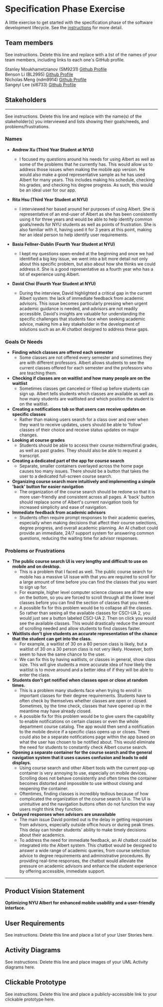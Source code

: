 # Specification Phase Exercise

A little exercise to get started with the specification phase of the software development lifecycle. See the [instructions](instructions.md) for more detail.

## Team members

See instructions. Delete this line and replace with a list of the names of your team members, including links to each one's GitHub profile.

Stanley Moukhametzianov (SM9231) [Github Profile](https://github.com/Stanley-Moukhametzianov)
<br>
Benson Li (BL2995) [Github Profile](https://github.com/bensonnli)
<br>
Nicholas Meng (ndm9914) [Github Profile](https://github.com/Nmeng01)
<br>
Sangeyl Lee (sl6733) [Github Profile](https://github.com/S2ang) 

## Stakeholders
___

See instructions. Delete this line and replace with the name(s) of the stakeholder(s) you interviewed and lists showing their goals/needs, and problems/frustrations.

### Names

 - **Andrew Xu (Third Year Student at NYU)**
	- I focused my questions around his needs for using Albert as well as some of the problems that he currently has. This would allow us to address those issues when making the mobile app version. He would also make a good representative sample as he has used Albert for many years. This includes making his schedule, checking his grades, and checking his degree progress. As such, this would be an ideal user for our app. 

 - **Rita Hsu (Third Year Student at NYU)**
   - I interviewed her based around her purposes of using Albert. She is representative of an end-user of Albert as she has been consistently using it for three years and would be able to help identify common goals/needs for NYU students as well as points of frustration. She is also familiar with it, having used it for 3 years at this point, making her an ideal person to help identify user requirements. 
	
 - **Basia Fellner-Dublin (Fourth Year Student at NYU)**
   - I kept my questions open-ended at the beginning and once we had identified a big key issue, we went into a bit more detail not only about this specific problem, but also about how she thinks we could address it. She is a good representative as a fourth year who has a lot of experience using Albert.

- **David Choi (Fourth Year Student at NYU)**
  - During the interview, David highlighted a critical gap in the current Albert system: the lack of immediate feedback from academic advisors. This issue becomes particularly pressing when urgent academic guidance is needed, and advisors are not readily accessible. David's insights are valuable for understanding the specific challenges that students face when seeking academic advice, making him a key stakeholder in the development of solutions such as an AI chatbot designed to address these gaps.

### Goals Or Needs
 - **Finding which classes are offered each semester**
   - Some classes are not offered every semester and sometimes they are with different professors. Albert allows students to see the current classes offered for each semester and the professors who are teaching them.  
 - **Checking if classes are on waitlist and how many people are on the waitlist** 
   - Sometimes classes get canceled or filled up before students can sign up. Albert tells students which classes are available as well as how many students are waitlisted and which position the student is on the waitlist.  
 - **Creating a notifications tab so that users can receive updates on specific classes**
   - Rather than making users search for a class over and over when they want to receive updates, users should be able to 'follow' classes of their choice and receive status updates on major changes.
 - **Looking at course grades**
   - Students should be able to access their course midterm/final grades, as well as past grades. They should also be able to request a transcript. 
 - **Creating a dedicated part of the app for course search**
   - Separate, smaller containers overlayed across the home page causes too many issues. There should be a button that takes the user to a dedicated full-screen course search.
 - **Organizing course search more intuitively and implementing a simple 'back' button for easier navigation**
   - The organization of the course search should be redone so that it is more user-friendly and consistent across all pages. A 'back' button should replace some of Albert's current navigation tools for increased simplicity and ease of navigation.
 - **Immediate feedback from academic advisors**
    - Students often require prompt responses to their academic queries, especially when making decisions that affect their course selections, degree progress, and overall academic planning. An AI chatbot could provide an immediate, 24/7 support system for answering common questions, reducing the waiting time for advisor responses.
 
### Problems or Frustrations
 - **The public course search UI is very lengthy and difficult to use on mobile and on desktop.**
   - This is a problem that I faced as well. The public course search for mobile has a massive UI issue with that you are required to scroll for a large amount of time before you can find the classes that you want to sign up for. 
   - For example, higher level computer science classes are all the way on the bottom, so you are forced to scroll through all the lower level classes before you can find the section of classes that you need. 
   - A possible fix for this problem would be to collapse all the classes. So rather than seeing all the available classes for CSCI-UA 2, you would just see a button labeled CSCI-UA 2. Then on click you would see the available classes. This would drastically reduce the amount of scrolling needed and allow students to find classes faster.
 - **Waitlists don’t give students an accurate representation of the chance that the student can get into the class.**
   - For example, a waitlist of 30 on a 80 person class is likely, but a waitlist of 30 on a 30 person class is not very likely. However, both seem to have the same chance to the user.
   - We can fix this by having waitlists, or classes in general, show class size. This will give students a more accurate idea of how likely the waitlist is to move around and a better idea of if they will be able to enter the class.    
 - **Students don't get notified when classes open or close at random times.**
   - This is a problem many students face when trying to enroll in important classes for their degree requirements. Students have to often check by themselves whether classes are open or closed. Sometimes, by the time check, classes that have opened up in the meantime may have already closed.
   - A possible fix for this problem would be to give users the capability to enable notifications on certain classes or even the whole department course catalog. The app would then send a notification to the mobile device if a specific class opens up or closes. There could also be a separate notifications page within the app based on what the user has chosen to be notified about. This would eliminate the need for students to constantly check Albert course search. 
 - **Opening a separate container for the course search and the general navigation system that it uses causes confusion and leads to odd displays.**
   - Using course search and other Albert tools with the current pop-up container is very annoying to use, especially on mobile devices. Scrolling does not behave consistently and often times the container becomes distorted and impossible to use without closing and reopening the container.
   - Oftentimes, finding classes is incredibly tedious because of how complicated the organization of the course search UI is. The UI is unintuitive and the navigation buttons often do not function the way users might think they function.
 - **Delayed responses when advisors are unavailable**
    - The main issue David pointed out is the delay in getting responses from advisors, especially outside office hours or during peak times. This delay can hinder students' ability to make timely decisions about their academics.
    - To address the need for immediate feedback, an AI chatbot could be integrated into the Albert system. This chatbot would be designed to answer a wide range of academic queries, from course selection advice to degree requirements and administrative procedures. By providing real-time responses, the chatbot would alleviate the pressure on academic advisors and enhance the student experience by offering accessible, immediate support.
___

## Product Vision Statement

**Optimizing NYU Albert for enhanced mobile usability and a user-friendly interface.**

## User Requirements

See instructions. Delete this line and place a list of your User Stories here.

## Activity Diagrams

See instructions. Delete this line and place images of your UML Activity diagrams here.

## Clickable Prototype

See instructions. Delete this line and place a publicly-accessible link to your clickable prototype here.
